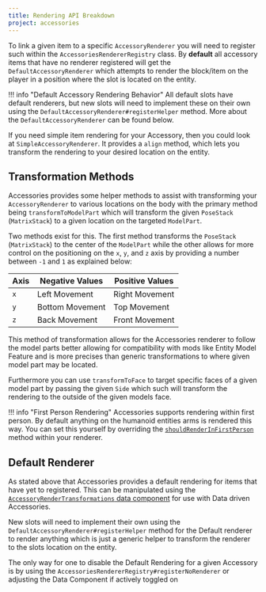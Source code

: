 ```yaml
---
title: Rendering API Breakdown
project: accessories
---
```


To link a given item to a specific `AccessoryRenderer` you will need to register such within the `AccessoriesRendererRegistry` class. By **default** all accessory items that have no renderer registered will get the `DefaultAccessoryRenderer` which attempts to render the block/item on the player in a position where the slot is located on the entity. 

!!! info "Default Accessory Rendering Behavior"
    All default slots have default renderers, but new slots will need to implement these on their own using the `DefaultAccessoryRenderer#registerHelper` method. More about the `DefaultAccessoryRenderer` can be found below.

If you need simple item rendering for your Accessory, then you could look at `SimpleAccessoryRenderer`. It provides a `align` method, which lets you transform the rendering to your desired location on the entity.

## Transformation Methods

Accessories provides some helper methods to assist with transforming your `AccessoryRenderer` to various locations on the body with the primary method being `transformToModelPart` which will transform the given `PoseStack` (`MatrixStack`) to a given location on the targeted `ModelPart`. 

Two methods exist for this. The first method transforms the `PoseStack` (`MatrixStack`) to the center of the `ModelPart` while the other allows for more control on the positioning on the `x`, `y`, and `z` axis by providing a number between `-1` and `1` as explained below:

| Axis | Negative Values | Positive Values |
|--|--|--|
|`x`| Left Movement | Right Movement |
|`y`| Bottom Movement | Top Movement |
|`z`| Back Movement | Front Movement |

This method of transformation allows for the Accessories renderer to follow the model parts better allowing for compatibility with mods like Entity Model Feature and is more precises than generic transformations to where given model part may be located.

Furthermore you can use `transformToFace` to target specific faces of a given model part by passing the given `Side` which such will transform the rendering to the outside of the given models face.

!!! info "First Person Rendering"
    Accessories supports rendering within first person. By default anything on the humanoid entities arms is rendered this way. You can set this yourself by overriding the [`shouldRenderInFirstPerson`](https://github.com/wisp-forest/accessories/blob/fa06f044f5c7486b26a8c0774f7ca3edbd256cad/common/src/main/java/io/wispforest/accessories/api/client/AccessoryRenderer.java#L76) method within your renderer.

## Default Renderer

As stated above that Accessories provides a default rendering for items that have yet to registered. This can be manipulated using the [`AccessoryRenderTransformations` data component](./itemstack_components.md#transformations) for use with Data driven Accessories.

New slots will need to implement their own using the `DefaultAccessoryRenderer#registerHelper` method for the Default renderer to render anything which is just a generic helper to transform the renderer to the slots location on the entity.

The only way for one to disable the Default Rendering for a given Accessory is by using the `AccessoriesRendererRegistry#registerNoRenderer` or adjusting the Data Component if actively toggled on